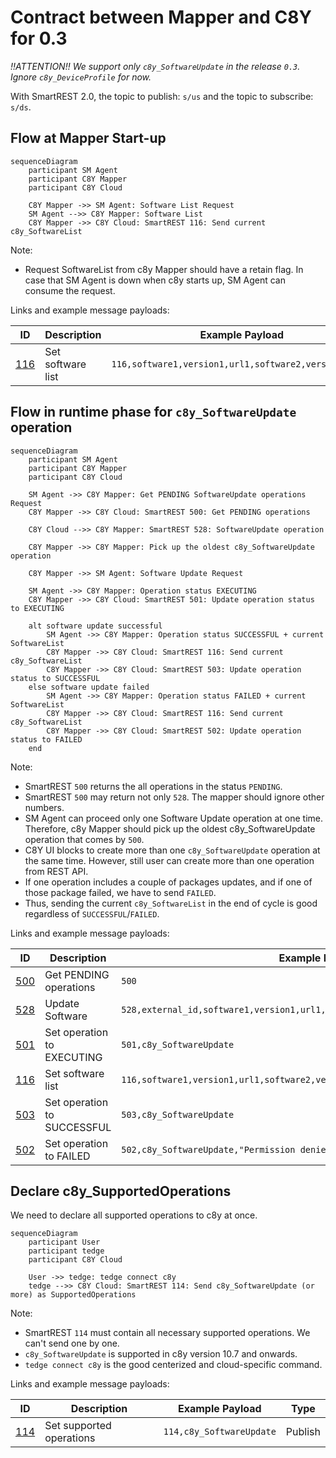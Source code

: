 # Contract between Mapper and C8Y for 0.3

*!!ATTENTION!! We support only `c8y_SoftwareUpdate` in the release `0.3`. Ignore `c8y_DeviceProfile` for now.*

With SmartREST 2.0, the topic to publish: `s/us` and the topic to subscribe: `s/ds`.

## Flow at Mapper Start-up

```mermaid
sequenceDiagram
    participant SM Agent
    participant C8Y Mapper
    participant C8Y Cloud

    C8Y Mapper ->> SM Agent: Software List Request
    SM Agent -->> C8Y Mapper: Software List
    C8Y Mapper ->> C8Y Cloud: SmartREST 116: Send current c8y_SoftwareList
```

Note:
- Request SoftwareList from c8y Mapper should have a retain flag. In case that SM Agent is down when c8y starts up, SM Agent can consume the request.

Links and example message payloads:

|ID|Description|Example Payload|Type|
|---|---|---|---|
|[116](https://cumulocity.com/guides/device-sdk/mqtt/#a-name116set-software-list-116a)|Set software list|`116,software1,version1,url1,software2,version2,url2`|Publish|

## Flow in runtime phase for `c8y_SoftwareUpdate` operation

```mermaid
sequenceDiagram
    participant SM Agent
    participant C8Y Mapper
    participant C8Y Cloud

    SM Agent ->> C8Y Mapper: Get PENDING SoftwareUpdate operations Request
    C8Y Mapper ->> C8Y Cloud: SmartREST 500: Get PENDING operations

    C8Y Cloud -->> C8Y Mapper: SmartREST 528: SoftwareUpdate operation
    
    C8Y Mapper ->> C8Y Mapper: Pick up the oldest c8y_SoftwareUpdate operation
    
    C8Y Mapper ->> SM Agent: Software Update Request

    SM Agent ->> C8Y Mapper: Operation status EXECUTING
    C8Y Mapper ->> C8Y Cloud: SmartREST 501: Update operation status to EXECUTING
    
    alt software update successful
        SM Agent ->> C8Y Mapper: Operation status SUCCESSFUL + current SoftwareList
        C8Y Mapper ->> C8Y Cloud: SmartREST 116: Send current c8y_SoftwareList
        C8Y Mapper ->> C8Y Cloud: SmartREST 503: Update operation status to SUCCESSFUL
    else software update failed
        SM Agent ->> C8Y Mapper: Operation status FAILED + current SoftwareList
        C8Y Mapper ->> C8Y Cloud: SmartREST 116: Send current c8y_SoftwareList
        C8Y Mapper ->> C8Y Cloud: SmartREST 502: Update operation status to FAILED
    end

```

Note:
- SmartREST `500` returns the all operations in the status `PENDING`.
- SmartREST `500` may return not only `528`. The mapper should ignore other numbers.
- SM Agent can proceed only one Software Update operation at one time. Therefore, c8y Mapper should pick up the oldest c8y_SoftwareUpdate operation that comes by `500`.
- C8Y UI blocks to create more than one `c8y_SoftwareUpdate` operation at the same time. However, still user can create more than one operation from REST API.
- If one operation includes a couple of packages updates, and if one of those package failed, we have to send `FAILED`.
- Thus, sending the current `c8y_SoftwareList` in the end of cycle is good regardless of `SUCCESSFUL`/`FAILED`.

Links and example message payloads:

|ID|Description|Example Payload|Type|
|---|---|---|---|
|[500](https://cumulocity.com/guides/device-sdk/mqtt/#a-name500get-pending-operations-500a)|Get PENDING operations|`500`|Publish|
|[528](https://cumulocity.com/guides/device-sdk/mqtt/#a-name528update-software-528a)|Update Software|`528,external_id,software1,version1,url1,install,software2,version2,url2,delete`|Subscribe|
|[501](https://cumulocity.com/guides/device-sdk/mqtt/#a-name501set-operation-to-executing-501a)|Set operation to EXECUTING|`501,c8y_SoftwareUpdate`|Publish|
|[116](https://cumulocity.com/guides/device-sdk/mqtt/#a-name116set-software-list-116a)|Set software list|`116,software1,version1,url1,software2,version2,url2`|Publish|
|[503](https://cumulocity.com/guides/device-sdk/mqtt/#a-name503set-operation-to-successful-503a)|Set operation to SUCCESSFUL|`503,c8y_SoftwareUpdate`|Publish|
|[502](https://cumulocity.com/guides/device-sdk/mqtt/#a-name502set-operation-to-failed-502a)|Set operation to FAILED|`502,c8y_SoftwareUpdate,"Permission denied"`|Publish|

## Declare c8y_SupportedOperations

We need to declare all supported operations to c8y at once.

```mermaid
sequenceDiagram
    participant User
    participant tedge
    participant C8Y Cloud

    User ->> tedge: tedge connect c8y
    tedge -->> C8Y Cloud: SmartREST 114: Send c8y_SoftwareUpdate (or more) as SupportedOperations
```

Note:
- SmartREST `114` must contain all necessary supported operations. We can't send one by one.
- `c8y_SoftwareUpdate` is supported in c8y version 10.7 and onwards.
- `tedge connect c8y` is the good centerized and cloud-specific command. 

Links and example message payloads:

|ID|Description|Example Payload|Type|
|---|---|---|---|
|[114](https://cumulocity.com/guides/device-sdk/mqtt/#a-name114set-supported-operations-114a)|Set supported operations|`114,c8y_SoftwareUpdate`|Publish|
